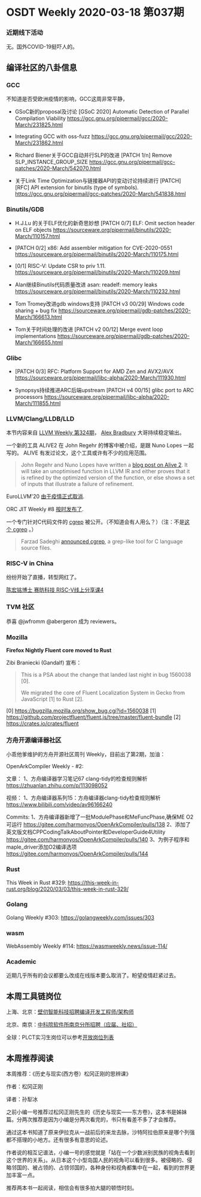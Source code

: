 # OSDT Weekly 2020-03-18 第037期

### 近期线下活动

无。国外COVID-19挺吓人的。

## 编译社区的八卦信息

### GCC

不知道是否受欧洲疫情的影响，GCC这周非常平静，

- GSoC新的proposal及讨论
  [GSoC 2020] Automatic Detection of Parallel Compilation Viability
  https://gcc.gnu.org/pipermail/gcc/2020-March/231825.html

- Integrating GCC with oss-fuzz
  https://gcc.gnu.org/pipermail/gcc/2020-March/231862.html

- Richard Biener关于GCC自动并行SLP的改进
  [PATCH 1/n] Remove SLP_INSTANCE_GROUP_SIZE
  https://gcc.gnu.org/pipermail/gcc-patches/2020-March/542070.html

- 关于Link Time Optimization与链接器API的变动讨论持续进行
  [PATCH][RFC] API extension for binutils (type of symbols).
  https://gcc.gnu.org/pipermail/gcc-patches/2020-March/541838.html

### Binutils/GDB

- H.J.Lu 的关于ELF优化的新奇思妙想
  [PATCH 0/7] ELF: Omit section header on ELF objects
  https://sourceware.org/pipermail/binutils/2020-March/110157.html

- [PATCH 0/2] x86: Add assembler mitigation for CVE-2020-0551
  https://sourceware.org/pipermail/binutils/2020-March/110175.html

- [0/1] RISC-V: Update CSR to priv 1.11.
  https://sourceware.org/pipermail/binutils/2020-March/110209.html

- Alan继续Binutils代码质量改进
  asan: readelf: memory leaks
  https://sourceware.org/pipermail/binutils/2020-March/110232.html

- Tom Tromey改进gdb windows支持
  [PATCH v3 00/29] Windows code sharing + bug fix
  https://sourceware.org/pipermail/gdb-patches/2020-March/166613.html

- Tom关于时间处理的改进
  [PATCH v2 00/12] Merge event loop implementations
  https://sourceware.org/pipermail/gdb-patches/2020-March/166655.html

### Glibc

- [PATCH 0/3] RFC: Platform Support for AMD Zen and AVX2/AVX
  https://sourceware.org/pipermail/libc-alpha/2020-March/111930.html

- Synopsys持续推进ARC后端upstream
  [PATCH v4 00/15] glibc port to ARC processors
  https://sourceware.org/pipermail/libc-alpha/2020-March/111855.html



### LLVM/Clang/LLDB/LLD

本节内容来自 [LLVM Weekly 第324期](http://llvmweekly.org/issue/324)，
[Alex Bradbury](https://www.linkedin.com/in/alex-bradbury/) 大哥持续稳定输出。

一个新的工具 ALIVE2 在 John Regehr 的博客中被介绍，是跟 Nuno Lopes 一起写的。
ALIVE 有发过论文，这个工具或许有不少的应用范围。

> John Regehr and Nuno Lopes have written a
[blog post on Alive 2](https://blog.regehr.org/archives/1722).
It will take an unoptimised
function in LLVM IR and either proves that it is refined by the optimized
version of the function, or else shows a set of inputs that illustrate a
failure of refinement.

EuroLLVM'20 [由于疫情正式取消](http://lists.llvm.org/pipermail/llvm-dev/2020-March/139863.html).

ORC JIT Weekly #8 [按时发布了](http://lists.llvm.org/pipermail/llvm-dev/2020-March/139938.html).

一个专门针对C代码文件的 [cgrep](https://github.com/bloodstalker/cgrep) 被公开。（不知道会有人用么？）（注：不是[这个 cgrep](https://awgn.github.io/cgrep/) 。）
> Farzad Sadeghi [announced cgrep](http://lists.llvm.org/pipermail/cfe-dev/2020-March/064836.html), a
grep-like tool for C language source files.

### RISC-V in China

纷纷开始了直播，转型网红了。

[陈宏铭博士 赛昉科技 RISC-V线上分享课4](https://mp.weixin.qq.com/s/aew1JXPOLI9GZo0tdzlRdg)

### TVM 社区

恭喜 @jwfromm @abergeron 成为 reviewers。

### Mozilla

**Firefox Nightly Fluent core moved to Rust**

Zibi Braniecki (Gandalf) 宣布：

> This is a PSA about the change that landed last night in bug 1560038 [0].
>
> We migrated the core of Fluent Localization System in Gecko from JavaScript [1] to Rust [2].

[0] https://bugzilla.mozilla.org/show_bug.cgi?id=1560038
[1] https://github.com/projectfluent/fluent.js/tree/master/fluent-bundle
[2] https://crates.io/crates/fluent

### 方舟开源编译器社区

小乖他爹维护的方舟开源社区周刊 Weekly，目前出了第2期，加油：

OpenArkCompiler Weekly - #2:

文章：
1、方舟编译器学习笔记67 clang-tidy的检查规则解析
https://zhuanlan.zhihu.com/p/113098052

视频：
1、方舟编译器系列15：方舟编译器clang-tidy检查规则解析
https://www.bilibili.com/video/av96166240

Commits:
1、方舟编译器新增了一批ModulePhase和MeFuncPhase,确保ME O2可运行
https://gitee.com/harmonyos/OpenArkCompiler/pulls/138
2、添加了英文版文档CPPCodingTalkAboutPointer和DeveloperGuide4Utility
https://gitee.com/harmonyos/OpenArkCompiler/pulls/140
3、为例子程序和maple_driver添加O2编译选项
https://gitee.com/harmonyos/OpenArkCompiler/pulls/144

### Rust

This Week in Rust #329:
https://this-week-in-rust.org/blog/2020/03/03/this-week-in-rust-329/

### Golang

Golang Weekly #303:
https://golangweekly.com/issues/303

### wasm

WebAssembly Weekly #114:
https://wasmweekly.news/issue-114/

### Academic

近期几乎所有的会议都要么改成在线版本要么取消了。盼望疫情赶紧过去。

## 本周工具链岗位

上海、北京：[壁仞智能科技招聘编译开发工程师/架构师](https://mp.weixin.qq.com/s/F6maenedYdtb9GZuKq0p0w)

北京、南京：[中科院软件所南京分所招聘（应届、社招）](https://mp.weixin.qq.com/s/wmKd6WppQ2baYqkNYHrTJg)

全球：PLCT实习生岗位可以参考[开放岗位列表](https://github.com/isrc-cas/PLCT-Weekly/blob/master/open-positions.md)

## 本周推荐阅读

本周推荐：《历史与现实(西方卷）松冈正刚的思辨课》

作者：松冈正刚

译者：孙犁冰

之前小编一号推荐过松冈正刚先生的《历史与现实——东方卷》，这本书是姊妹篇。分两次推荐是因为小编是分两次看完的，书只有看差不多了才会推荐。

通过这本书知道了原来伊拉克从一战前后的来龙去脉，沙特阿拉伯原来是哪个列强都不搭理的小地方。还有很多有意思的论述。

作者说的相互记谱法，小编一号的感觉就是「站在一个少数派别民族的视角去看到这个世界的关系」。从日本这个小型岛国人民的视角可以看到很多。被侵略的、侵略邻国的、被占领的、占领邻国的，各种身份和视角都集中在一起，看到的世界更加丰富一点。

推荐两本书一起阅读，相信会有很多拍大腿的顿悟时刻。
